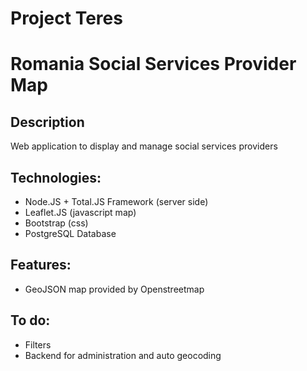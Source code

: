 # Project Teres

# Romania Social Services Provider Map

## Description

Web application to display and manage social services providers 

## Technologies:
- Node.JS + Total.JS Framework (server side)
- Leaflet.JS (javascript map)
- Bootstrap (css)
- PostgreSQL Database
 
## Features:
 - GeoJSON map provided by Openstreetmap

## To do:

- Filters
- Backend for administration and auto geocoding 
